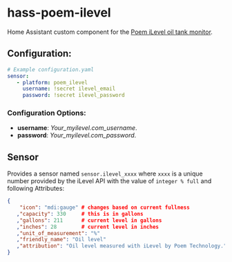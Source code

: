# hass-poem-ilevel
Home Assistant custom component for the [Poem iLevel oil tank monitor](https://poemtechnology.com/shop/ilevel/).

## Configuration:
```yaml
# Example configuration.yaml
sensor:
   - platform: poem_ilevel
     username: !secret ilevel_email
     password: !secret ilevel_password
```

### Configuration Options:

* **username**: *Your_myilevel.com_username*.
* **password**: *Your_myilevel.com_password*.

## Sensor
Provides a sensor named `sensor.ilevel_xxxx` where `xxxx` is a unique number provided by the iLevel API with the value of `integer % full` and following Attributes:

```json
{
    "icon": "mdi:gauge" # changes based on current fullness
   ,"capacity": 330     # this is in gallons
   ,"gallons": 211      # current level in gallons
   ,"inches": 28        # current level in inches
   ,"unit_of_measurement": "%"
   ,"friendly_name": "Oil level"
   ,"attribution": "Oil level measured with iLevel by Poem Technology."
}
```

